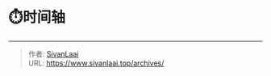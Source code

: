 # ⏱️时间轴




---

> 作者: [SivanLaai](https://www.sivanlaai.top)  
> URL: https://www.sivanlaai.top/archives/  

